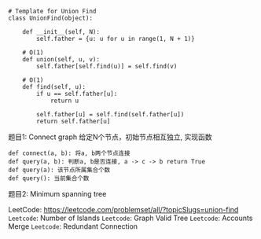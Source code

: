 
```
# Template for Union Find
class UnionFind(object):

    def __init__(self, N):
        self.father = {u: u for u in range(1, N + 1)}

    # O(1)
    def union(self, u, v):
        self.father[self.find(u)] = self.find(v)
    
    # O(1)
    def find(self, u):
        if u == self.father[u]:
            return u
        
        self.father[u] = self.find(self.father[u])
        return self.father[u]
```


题目1: Connect graph
给定N个节点，初始节点相互独立, 实现函数
```
def connect(a, b): 将a, b两个节点连接
def query(a, b): 判断a, b是否连接, a -> c -> b return True
def query(a): 该节点所属集合个数
def query(): 当前集合个数
```

题目2: Minimum spanning tree

LeetCode: https://leetcode.com/problemset/all/?topicSlugs=union-find
`Leetcode`: Number of Islands
`Leetcode`: Graph Valid Tree
`Leetcode`: Accounts Merge
`Leetcode`: Redundant Connection